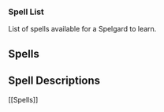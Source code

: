 
<style>
.spell-tags {
	color: #ed4512;
	font-family: 'Open Sans';
	font-size: 0.8rem;
	font-weight: 600;
	margin-top: 0rem !important;
	margin-bottom: 0.25rem;
}
</style>
### Spell List
List of spells available for a Spelgard to learn.

## Spells



## Spell Descriptions
[[Spells]]
